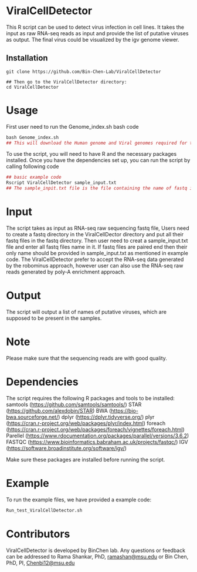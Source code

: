 # ViralCellDetector
This R script can be used to detect virus infection in cell lines. It takes the input as raw RNA-seq reads as input and provide the list of putative viruses as output. The final virus could be visualized by the igv genome viewer. 

## Installation
```
git clone https://github.com/Bin-Chen-Lab/ViralCellDetector

## Then go to the ViralCellDetector directory:
cd ViralCellDetector
```
# Usage
First user need to run the Genome_index.sh bash code
```r
bash Genome_index.sh
## This will download the Human genome and Viral genomes required for the script.
````

To use the script, you will need to have R and the necessary packages installed. Once you have the dependencies set up, you can run the script by calling following code
``` r
## basic example code
Rscript ViralCellDetector sample_input.txt
## The sample_inpit.txt file is the file containing the name of fastq input files. If a fastq input file is "input_file_1.fq and input_file_2.fq", then "sample_input.txt" file should have "input_file" name in first row.
```

# Input

The script takes as input as RNA-seq raw sequencing fastq file, Users need to create a fastq directory in the ViralCellDector directory and put all their fastq files in the fastq directory. Then user need to creat a sample_input.txt file and enter all fastq files name in it. If fastq files are paired end then their only name should be provided in sample_input.txt as mentioned in example code. The ViralCellDetector prefer to accept the RNA-seq data  generated by the robominus approach, however user can also use the RNA-seq raw reads generated by poly-A enrichment approach.

# Output

The script will output a list of names of putative viruses, which are supposed to be present in the samples. 

# Note

Please make sure that the sequencing reads are with good quality.

# Dependencies

The script requires the following R packages and tools to be installed:
samtools (https://github.com/samtools/samtools/)
STAR (https://github.com/alexdobin/STAR)
BWA (https://bio-bwa.sourceforge.net/)
dplyr (https://dplyr.tidyverse.org/)
plyr (https://cran.r-project.org/web/packages/plyr/index.html)
foreach (https://cran.r-project.org/web/packages/foreach/vignettes/foreach.html)
Parellel (https://www.rdocumentation.org/packages/parallel/versions/3.6.2)
FASTQC (https://www.bioinformatics.babraham.ac.uk/projects/fastqc/)
IGV (https://software.broadinstitute.org/software/igv/)


Make sure these packages are installed before running the script.

# Example

To run the example files, we have provided a example code:

```r
Run_test_ViralCellDetector.sh
```
# Contributors

ViralCellDetector is developed by BinChen lab. Any questions or feedback can be
addressed to Rama Shankar, PhD, <ramashan@msu.edu> or Bin Chen, PhD, PI,
<Chenbi12@msu.edu>


